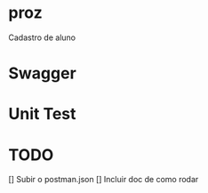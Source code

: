 # proz
Cadastro de aluno

# Swagger
# Unit Test

# TODO
[] Subir o postman.json
[] Incluir doc de como rodar 